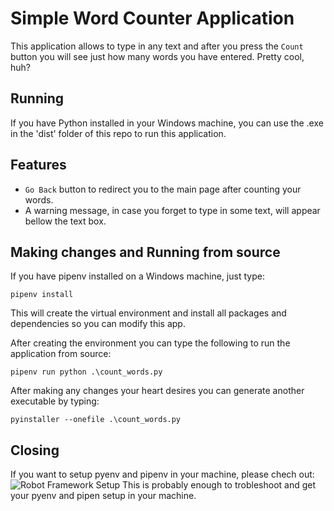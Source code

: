 # Simple Word Counter Application
This application allows to type in any text and after you press the `Count` button you will see just how many words you have entered.
Pretty cool, huh?

## Running
If you have Python installed in your Windows machine, you can use the .exe in the 'dist' folder of this repo to run this application.

## Features
- `Go Back` button to redirect you to the main page after counting your words.
- A warning message, in case you forget to type in some text, will appear bellow the text box.

## Making changes and Running from source
If you have pipenv installed on a Windows machine, just type:
```
pipenv install 
```
This will create the virtual environment and install all packages and dependencies so you can modify this app.

After creating the environment you can type the following to run the application from source:
```
pipenv run python .\count_words.py
```

After making any changes your heart desires you can generate another executable by typing:
```
pyinstaller --onefile .\count_words.py
```

## Closing
If you want to setup pyenv and pipenv in your machine, please chech out: ![Robot Framework Setup](https://bit.ly/RF-setup)
This is probably enough to trobleshoot and get your pyenv and pipen setup in your machine.

